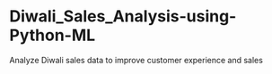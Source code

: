 # Diwali_Sales_Analysis-using-Python-ML
Analyze Diwali sales data to improve customer experience and sales
